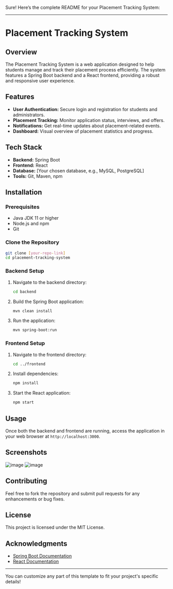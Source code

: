 Sure! Here’s the complete README for your Placement Tracking System:

---

# Placement Tracking System

## Overview
The Placement Tracking System is a web application designed to help students manage and track their placement process efficiently. The system features a Spring Boot backend and a React frontend, providing a robust and responsive user experience.

## Features
- **User Authentication:** Secure login and registration for students and administrators.
- **Placement Tracking:** Monitor application status, interviews, and offers.
- **Notifications:** Get real-time updates about placement-related events.
- **Dashboard:** Visual overview of placement statistics and progress.

## Tech Stack
- **Backend:** Spring Boot
- **Frontend:** React
- **Database:** [Your chosen database, e.g., MySQL, PostgreSQL]
- **Tools:** Git, Maven, npm

## Installation

### Prerequisites
- Java JDK 11 or higher
- Node.js and npm
- Git

### Clone the Repository
```bash
git clone [your-repo-link]
cd placement-tracking-system
```

### Backend Setup
1. Navigate to the backend directory:
   ```bash
   cd backend
   ```
2. Build the Spring Boot application:
   ```bash
   mvn clean install
   ```
3. Run the application:
   ```bash
   mvn spring-boot:run
   ```

### Frontend Setup
1. Navigate to the frontend directory:
   ```bash
   cd ../frontend
   ```
2. Install dependencies:
   ```bash
   npm install
   ```
3. Start the React application:
   ```bash
   npm start
   ```

## Usage
Once both the backend and frontend are running, access the application in your web browser at `http://localhost:3000`.

## Screenshots
![image](https://github.com/user-attachments/assets/1a67fb20-f401-4006-99de-1f5c2c6f5010)
![image](https://github.com/user-attachments/assets/88a37bbc-bf79-433f-87e2-0ef6492038f7)



## Contributing
Feel free to fork the repository and submit pull requests for any enhancements or bug fixes.

## License
This project is licensed under the MIT License.

## Acknowledgments
- [Spring Boot Documentation](https://spring.io/projects/spring-boot)
- [React Documentation](https://reactjs.org/)

---

You can customize any part of this template to fit your project's specific details!
